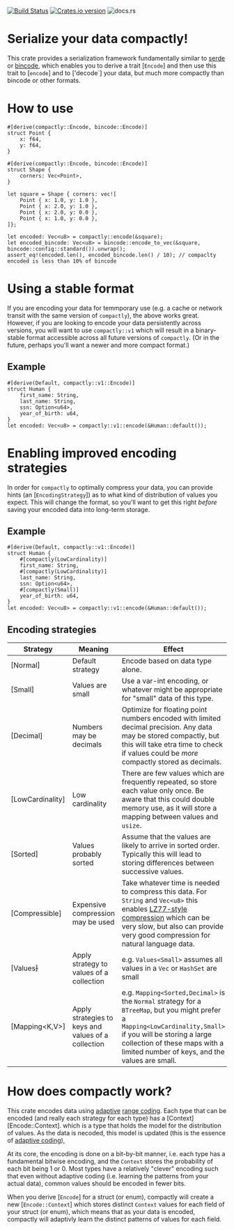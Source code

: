 [![Build Status](https://github.com/droundy/tinyset/actions/workflows/rust.yml/badge.svg)](https://github.com/droundy/compactly/actions)
[![Crates.io version](https://img.shields.io/crates/v/compactly.svg)](https://crates.io/crates/compactly)
![docs.rs](https://img.shields.io/docsrs/compactly)

# Serialize your data compactly!

This crate provides a serialization framework fundamentally similar to
[serde](https://docs.rs/serde) or [bincode](https://docs.rs/bincode), which
enables you to derive a trait [`Encode`] and then use this trait to
[`encode`] and to ['decode`] your data, but much more compactly than bincode
or other formats.

# How to use

```
#[derive(compactly::Encode, bincode::Encode)]
struct Point {
    x: f64,
    y: f64,
}

#[derive(compactly::Encode, bincode::Encode)]
struct Shape {
    corners: Vec<Point>,
}

let square = Shape { corners: vec![
    Point { x: 1.0, y: 1.0 },
    Point { x: 2.0, y: 1.0 },
    Point { x: 2.0, y: 0.0 },
    Point { x: 1.0, y: 0.0 },
]};

let encoded: Vec<u8> = compactly::encode(&square);
let encoded_bincode: Vec<u8> = bincode::encode_to_vec(&square, bincode::config::standard()).unwrap();
assert_eq!(encoded.len(), encoded_bincode.len() / 10); // compaclty encoded is less than 10% of bincode
```

# Using a stable format

If you are encoding your data for temmporary use (e.g. a cache or network
transit with the same version of `compactly`), the above works great.
However, if you are looking to encode your data persistently across
versions, you will want to use `compactly::v1` which will result in a
binary-stable format accessible across all future versions of `compactly`.
(Or in the future, perhaps you'll want a newer and more compact format.)

## Example
```
#[derive(Default, compactly::v1::Encode)]
struct Human {
    first_name: String,
    last_name: String,
    ssn: Option<u64>,
    year_of_birth: u64,
}
let encoded: Vec<u8> = compactly::v1::encode(&Human::default());
```

# Enabling improved encoding strategies

In order for `compactly` to optimally compress your data, you can provide
hints (an [`EncodingStrategy`]) as to what kind of distribution of values
you expect.  This will change the format, so you'll want to get this right
*before* saving your encoded data into long-term storage.

## Example
```
#[derive(Default, compactly::v1::Encode)]
struct Human {
    #[compactly(LowCardinality)]
    first_name: String,
    #[compactly(LowCardinality)]
    last_name: String,
    ssn: Option<u64>,
    #[compactly(Small)]
    year_of_birth: u64,
}
let encoded: Vec<u8> = compactly::v1::encode(&Human::default());
```

## Encoding strategies

|Strategy  | Meaning | Effect |
|----------|---------|--------|
| [Normal] | Default strategy | Encode based on data type alone. |
| [Small]  | Values are small | Use a var-int encoding, or whatever might be appropriate for "small" data of this type. |
| [Decimal]| Numbers may be decimals | Optimize for floating point numbers encoded with limited decimal precision.  Any data may be stored compactly, but this will take etra time to check if values could be *more* compactly stored as decimals. |
| [LowCardinality] | Low cardinality | There are few values which are frequently repeated, so store each value only once.  Be aware that this could double memory use, as it will store a mapping between values and `usize`. |
| [Sorted] | Values probably sorted | Assume that the values are likely to arrive in sorted order.  Typically this will lead to storing differences between successive values. |
| [Compressible] | Expensive compression may be used | Take whatever time is needed to compress this data.  For `String` and `Vec<u8>` this enables [LZ77-style compression](https://en.wikipedia.org/wiki/LZ77_and_LZ78) which can be very slow, but also can provide very good compression for natural language data. |
| [Values<S>] | Apply strategy to values of a collection | e.g. `Values<Small>` assumes all values in a `Vec` or `HashSet` are small |
| [Mapping<K,V>] | Apply strategies to keys and values of a collection | e.g. `Mapping<Sorted,Decimal>` is the `Normal` strategy for a `BTreeMap`, but you might prefer a `Mapping<LowCardinality,Small>` if you will be storing a large collection of these maps with a limited number of keys, and the values are small. |

# How does compactly work?

This crate encodes data using
[adaptive](https://en.wikipedia.org/wiki/Adaptive_coding) [range
coding](https://en.wikipedia.org/wiki/Range_coding).  Each type that can be
encoded (and really each strategy for each type) has a
[Context][Encode::Context]. which is a type that holds the model for the
distribution of values. As the data is necoded, this model is updated (this
is the essence of [adaptive
coding](https://en.wikipedia.org/wiki/Adaptive_coding)),

At its core, the encoding is done on a bit-by-bit manner, i.e. each type has
a fundamental bitwise encoding, and the `Context` stores the probability of
each bit being 1 or 0.  Most types have a relatively "clever" encoding such
that even without adaptive coding (i.e. learning the patterns from your
actual data), common values should be encoded in fewer bits.

When you derive [`Encode`] for a struct (or enum), compactly will create a
new [`Encode::Context`] which stores distinct `Context` values for each
field of your struct (or enum), which means that as your data is encoded,
compactly will adaptivly learn the distinct patterns of values for each
field.